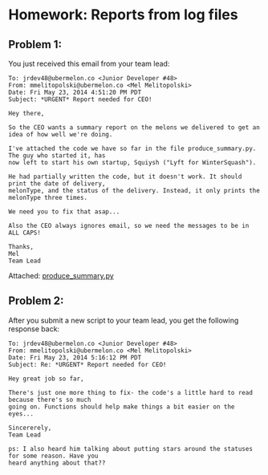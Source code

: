 Homework: Reports from log files
=======

Problem 1:
-------
You just received this email from your team lead:

```
To: jrdev48@ubermelon.co <Junior Developer #48>
From: mmelitopolski@ubermelon.co <Mel Melitopolski> 
Date: Fri May 23, 2014 4:51:20 PM PDT
Subject: *URGENT* Report needed for CEO!

Hey there,

So the CEO wants a summary report on the melons we delivered to get an idea of how well we're doing.

I've attached the code we have so far in the file produce_summary.py.  The guy who started it, has 
now left to start his own startup, Squiysh ("Lyft for WinterSquash").

He had partially written the code, but it doesn't work. It should print the date of delivery, 
melonType, and the status of the delivery. Instead, it only prints the melonType three times.

We need you to fix that asap...

Also the CEO always ignores email, so we need the messages to be in ALL CAPS!

Thanks,
Mel
Team Lead
```

Attached: [produce_summary.py](https://github.com/hackbrightacademy/Homework/blob/master/Homework02/produce_summary.py
)



Problem 2:
--------

After you submit a new script to your team lead, you get the following response back:

```
To: jrdev48@ubermelon.co <Junior Developer #48>
From: mmelitopolski@ubermelon.co <Mel Melitopolski> 
Date: Fri May 23, 2014 5:16:12 PM PDT
Subject: Re: *URGENT* Report needed for CEO!

Hey great job so far,

There's just one more thing to fix- the code's a little hard to read because there's so much 
going on. Functions should help make things a bit easier on the eyes...

Sincererely,
Team Lead

ps: I also heard him talking about putting stars around the statuses for some reason. Have you 
heard anything about that??

```
